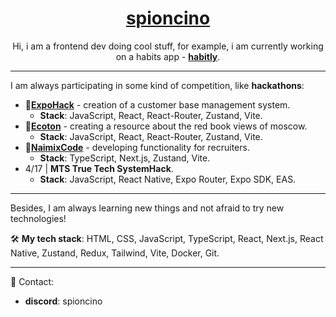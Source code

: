 <div align='center'>
  <h1>
    <a href='https://github.com/spioncino'>
        spioncino
    </a>
  </h1>
  <p>
    Hi, i am a frontend dev doing cool stuff, for example, i am currently working on a habits app - <b><a href='https://github.com/spioncino/habitly'>habitly</a></b>.
  </p>
</div>

---

I am always participating in some kind of competition, like **hackathons**:
- 🥈[**ExpoHack**](https://xn--80atboel4a0d.xn--p1ai/) - creation of a customer base management system.
  - **Stack**: JavaScript, React, React-Router, Zustand, Vite.
- 🥈[**Ecoton**](https://green-code-moscow.ru/) - creating a resource about the red book views of moscow.
  - **Stack**: JavaScript, React, React-Router, Zustand, Vite.
- 🥉[**NaimixCode**](https://naimixcode.ru/) - developing functionality for recruiters.
  - **Stack**: TypeScript, Next.js, Zustand, Vite.
- 4/17 | **MTS True Tech SystemHack**.
  - **Stack**: JavaScript, React Native, Expo Router, Expo SDK, EAS.

---

Besides, I am always learning new things and not afraid to try new technologies!

🛠️ **My tech stack**: HTML, CSS, JavaScript, TypeScript, React, Next.js, React Native, Zustand, Redux, Tailwind, Vite, Docker, Git.

--- 

📨 Contact:
- **discord**: spioncino
